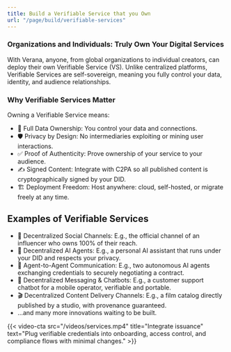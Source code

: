 ```yaml
---
title: Build a Verifiable Service that you Own
url: "/page/build/verifiable-services"
---
```


### Organizations and Individuals: Truly Own Your Digital Services

With Verana, anyone, from global organizations to individual creators, can deploy their own Verifiable Service (VS). Unlike centralized platforms, Verifiable Services are self-sovereign, meaning you fully control your data, identity, and audience relationships.

### Why Verifiable Services Matter

Owning a Verifiable Service means:

- 🔐 Full Data Ownership: You control your data and connections.
- 🛡️ Privacy by Design: No intermediaries exploiting or mining user interactions.
- ✅ Proof of Authenticity: Prove ownership of your service to your audience.
- ✍️ Signed Content: Integrate with C2PA so all published content is cryptographically signed by your DID.
- 🏗️ Deployment Freedom: Host anywhere: cloud, self-hosted, or migrate freely at any time.

## Examples of Verifiable Services

- 📢 Decentralized Social Channels: E.g., the official channel of an influencer who owns 100% of their reach.
- 🤖 Decentralized AI Agents: E.g., a personal AI assistant that runs under your DID and respects your privacy.
- 🔄 Agent-to-Agent Communication: E.g., two autonomous AI agents exchanging credentials to securely negotiating a contract.
- 💬 Decentralized Messaging & Chatbots: E.g., a customer support chatbot for a mobile operator, verifiable and portable.
- 🎬 Decentralized Content Delivery Channels: E.g., a film catalog directly published by a studio, with provenance guaranteed.
- …and many more innovations waiting to be built.

{{< video-cta src="/videos/services.mp4" title="Integrate issuance" text="Plug verifiable credentials into onboarding, access control, and compliance flows with minimal changes." >}}

